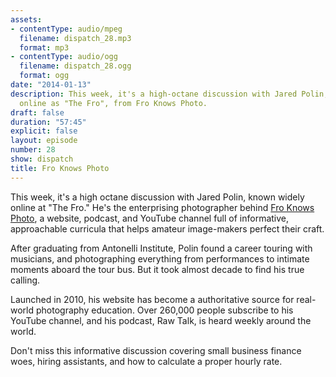 ```yaml
---
assets:
- contentType: audio/mpeg
  filename: dispatch_28.mp3
  format: mp3
- contentType: audio/ogg
  filename: dispatch_28.ogg
  format: ogg
date: "2014-01-13"
description: This week, it's a high-octane discussion with Jared Polin, known widely
  online as "The Fro", from Fro Knows Photo.
draft: false
duration: "57:45"
explicit: false
layout: episode
number: 28
show: dispatch
title: Fro Knows Photo
---
```

This week, it's a high octane discussion with Jared Polin, known widely online at "The Fro." He's the enterprising photographer behind [Fro Knows Photo](http://froknowsphoto.com), a website, podcast, and YouTube channel full of informative, approachable curricula that helps amateur image-makers perfect their craft.

After graduating from Antonelli Institute, Polin found a career touring with musicians, and photographing everything from performances to intimate moments aboard the tour bus. But it took almost decade to find his true calling.

Launched in 2010, his website has become a authoritative source for real-world photography education. Over 260,000 people subscribe to his YouTube channel, and his podcast, Raw Talk, is heard weekly around the world.

Don't miss this informative discussion covering small business finance woes, hiring assistants, and how to calculate a proper hourly rate.